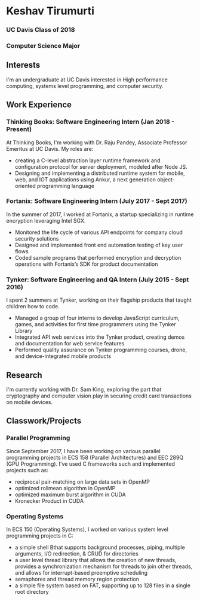 # Keshav Tirumurti

### UC Davis Class of 2018
### Computer Science Major

## Interests
I'm an undergraduate at UC Davis interested in High performance computing, systems level programming, and computer security.

## Work Experience

### Thinking Books: Software Engineering Intern (Jan 2018 - Present)
At Thinking Books, I'm working with Dr. Raju Pandey, Associate Professor Emeritus at UC Davis. My roles are:
* creating a C-level abstraction layer runtime framework and configuration protocol for server deployment, modeled after Node JS.
* Designing and implementing a distributed runtime system for mobile, web, and IOT
applications using Ankur, a next generation object-oriented programming language

### Fortanix: Software Engineering Intern (July 2017 - Sept 2017)
In the summer of 2017, I worked at Fortanix, a startup specializing in runtime encryption leveraging Intel SGX. 
* Monitored the life cycle of various API endpoints for company cloud security solutions
* Designed and implemented front end automation testing of key user flows
* Coded sample programs that performed encryption and decryption operations with
Fortanix’s SDK for product documentation

### Tynker: Software Engineering and QA Intern (July 2015 - Sept 2016)
I spent 2 summers at Tynker, working on their flagship products that taught children how to code.
* Managed a group of four interns to develop JavaScript curriculum, games, and activities for
first time programmers using the Tynker Library
* Integrated API web services into the Tynker product, creating demos and documentation
for web service features
* Performed quality assurance on Tynker programming courses, drone, and
device-integrated mobile products

## Research
I'm currently working with Dr. Sam King, exploring the part that cryptography and computer vision play in securing credit card transactions on mobile devices.

## Classwork/Projects

### Parallel Programming
Since September 2017, I have been working on various parallel programming projects in ECS 158 (Parallel Architectures) and EEC 289Q (GPU Programming). I've used C frameworks such and implemented projects such as:
* reciprocal pair-matching on large data sets in OpenMP
* optimized rollmean algorithm in OpenMP
* optimized maximum burst algorithm in CUDA
* Kronecker Product in CUDA

### Operating Systems
In ECS 150 (Operating Systems), I worked on various system level programming projects in C:
* a simple shell Bthat supports background processes, piping, multiple arguments, I/O redirection, & CRUD for directories
* a user level thread library that allows the creation of new threads, provides a synchronization mechanism for threads to join other threads, and allows for interrupt-based preemptive scheduling
* semaphores and thread memory region protection
* a simple file system based on FAT, supporting up to 128 files in a single root directory

